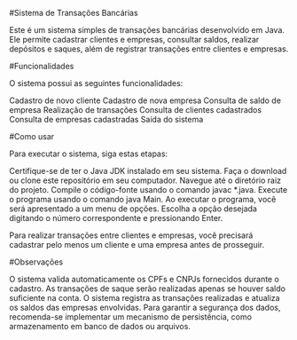 #Sistema de Transações Bancárias

Este é um sistema simples de transações bancárias desenvolvido em Java. Ele permite cadastrar clientes e empresas, consultar saldos, realizar depósitos e saques, além de registrar transações entre clientes e empresas.

#Funcionalidades

O sistema possui as seguintes funcionalidades:

Cadastro de novo cliente
Cadastro de nova empresa
Consulta de saldo de empresa
Realização de transações
Consulta de clientes cadastrados
Consulta de empresas cadastradas
Saída do sistema

#Como usar

Para executar o sistema, siga estas etapas:

Certifique-se de ter o Java JDK instalado em seu sistema.
Faça o download ou clone este repositório em seu computador.
Navegue até o diretório raiz do projeto.
Compile o código-fonte usando o comando javac *.java.
Execute o programa usando o comando java Main.
Ao executar o programa, você será apresentado a um menu de opções. Escolha a opção desejada digitando o número correspondente e pressionando Enter.

Para realizar transações entre clientes e empresas, você precisará cadastrar pelo menos um cliente e uma empresa antes de prosseguir.

#Observações

O sistema valida automaticamente os CPFs e CNPJs fornecidos durante o cadastro.
As transações de saque serão realizadas apenas se houver saldo suficiente na conta.
O sistema registra as transações realizadas e atualiza os saldos das empresas envolvidas.
Para garantir a segurança dos dados, recomenda-se implementar um mecanismo de persistência, como armazenamento em banco de dados ou arquivos.
